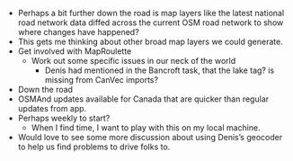 + Perhaps a bit further down the road is map layers like the latest national road network data diffed across the current OSM road network to show where changes have happened?
 + This gets me thinking about other broad map layers we could generate.
+ Get involved with MapRoulette
  + Work out some specific issues in our neck of the world
    + Denis had mentioned in the Bancroft task, that the lake tag? is missing from CanVec imports?
+ Down the road
 + OSMAnd updates available for Canada that are quicker than regular updates from app.
  + Perhaps weekly to start?
    + When I find time, I want to play with this on my local machine.
+ Would love to see some more discussion about using Denis’s geocoder to help us find problems to drive folks to.
